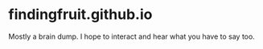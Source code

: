 # findingfruit.github.io
Mostly a brain dump. I hope to interact and hear what you have to say too.
